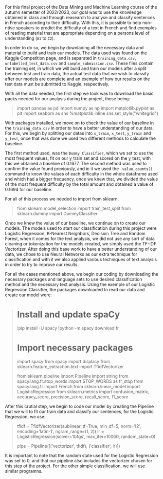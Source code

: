 For this final project of the Data Mining and Machine Learning course of the autumn semester of 2022/2023, our goal was to use the knowledge obtained in class and through reasearch to analyse and classify sentences in French according to their difficulty. With this, it is possible to help non-ntive speakers to predict the difficulty of a text in French and find exemples of reading material that are appropriate depending on a persons level of understanding (`A1` to `C2`).

In order to do so, we begin by downlading all the necessary data and material to build and train our models. The data used was found on the Kaggle Competition page, and is separated in `training_data.csv`, `unlabelled_test_data.csv` and  `sample_submission.csv`. These files contain the training set, in which we will build and train our models after a split between test and train data, the actual test data that we wish to classify after our models are complete and an exemple of how our results on the test data must be submitted to Kaggle, respectively.

With all the data needed, the first step we took was to download the basic packs needed for our analysis during the project, those being:
> import pandas as pd
> import numpy as np
> import matplotlib.pyplot as plt
> import seaborn as sns
> %matplotlib inline
> sns.set_style("whitegrid")

With packages installed, we move on to check the value of our baseline in the `training_data.csv` in order to have a better understanding of our data. For this, we begin by splitting our datas into `x_train`, `x_test`, `y_train` and `y_test`, once that was done we used two different methods to calculate the baseline. 

The first method used, was the `Dummy Classifier`, which we set to use the most frequent values, fit on our y_train set and scored on the y_test, with this we obtained a baseline of 0.1677. The second method was used to confirm the value found previously, and in it we used the `.value_counts()` command to know the values of each difficulty in the whole dataframe used and which had a bigger frequency, once we knew that, we divided the value of the most frequent difficulty by the total amount and obtained a value of 0.1694 for our baseline. 

For all of this process we needed to import from sklearn:
> from sklearn.model_selection import train_test_split
> from sklearn.dummy import DummyClassifier

Once we knew the value of our baseline, we continue on to create our models. The models used to start our classification during this project were Logistic Regression, K-Nearest Neighbors, Decision Tree and Random Forest, when it comes for the text analysis, we did not use any sort of data cleaning or tokenization for the models created, we simply used the TF-IDF Vectorizer. After doing this base work to have a better understanding of our data, we chose to use Neural Networks as our extra technique for classification and with it we also applied various techniques of text analysis in order to try to improve our results.

For all the cases mentioned above, we begin our coding by downloading the necessary packages and language sets to use desired classification method and the necessary text analysis. Using the exemple of our Logistic Regression Classifier, the packages downloaded to read our data and create our model were:
> # Install and update spaCy
> !pip install -U spacy
> !python -m spacy download fr
>
> # Import necessary packages
> import spacy
> from spacy import displacy
> from sklearn.feature_extraction.text import TfidfVectorizer
>
> from sklearn.pipeline import Pipeline
> import string
> from spacy.lang.fr.stop_words import STOP_WORDS as fr_stop
> from spacy.lang.fr import French
> from sklearn.linear_model import LogisticRegression
> from sklearn.metrics import confusion_matrix, accuracy_score, precision_score, recall_score, f1_score

After this crutial step, we begin to code our model by creating the Pipeline that we will to fit our train data and classify our sentences, for the Logistic Regression, we use:
> tfidf = TfidfVectorizer(sublinear_tf=True, min_df=5, norm='l2', encoding='latin-1', ngram_range=(1, 2))
> lr = LogisticRegression(solver='lbfgs', max_iter=10000, random_state=0)
>
> pipe = Pipeline([('vectorizer', tfidf),
>                  ('classifier', lr)])

It is important to note that the random state used for the Logistic Regression was set to 0, and that our pipeline also includes the vectorizer chosen for this step of the project. For the other simple classification, we will use similar programns.
